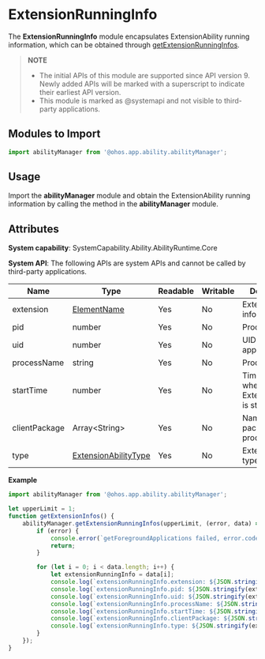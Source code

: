 # ExtensionRunningInfo

The **ExtensionRunningInfo** module encapsulates ExtensionAbility running information, which can be obtained through [getExtensionRunningInfos](js-apis-app-ability-abilityManager.md#getextensionrunninginfos).

> **NOTE**
> 
>  - The initial APIs of this module are supported since API version 9. Newly added APIs will be marked with a superscript to indicate their earliest API version.
>  - This module is marked as @systemapi and not visible to third-party applications.

## Modules to Import

```ts
import abilityManager from '@ohos.app.ability.abilityManager';
```

## Usage

Import the **abilityManager** module and obtain the ExtensionAbility running information by calling the method in the **abilityManager** module.

## Attributes

**System capability**: SystemCapability.Ability.AbilityRuntime.Core

**System API**: The following APIs are system APIs and cannot be called by third-party applications.

| Name| Type| Readable| Writable| Description|
| -------- | -------- | -------- | -------- | -------- |
| extension | [ElementName](js-apis-bundleManager-elementName.md) | Yes| No| ExtensionAbility information.|
| pid | number | Yes| No| Process ID.|
| uid | number | Yes| No| UID of the application.|
| processName | string | Yes| No| Process name.|
| startTime | number | Yes| No| Timestamp when the ExtensionAbility is started.|
| clientPackage | Array&lt;String&gt; | Yes| No| Names of all packages in the process.|
| type | [ExtensionAbilityType](js-apis-bundleManager.md#extensionabilitytype) | Yes| No| ExtensionAbility type.|

**Example**
```ts
import abilityManager from '@ohos.app.ability.abilityManager';

let upperLimit = 1;
function getExtensionInfos() {
    abilityManager.getExtensionRunningInfos(upperLimit, (error, data) => {
        if (error) {
            console.error(`getForegroundApplications failed, error.code: ${JSON.stringify(error.code)}, error.message: ${JSON.stringify(error.message)}`);
            return;
        }

        for (let i = 0; i < data.length; i++) {
            let extensionRunningInfo = data[i];
            console.log(`extensionRunningInfo.extension: ${JSON.stringify(extensionRunningInfo.extension)}`);
            console.log(`extensionRunningInfo.pid: ${JSON.stringify(extensionRunningInfo.pid)}`);
            console.log(`extensionRunningInfo.uid: ${JSON.stringify(extensionRunningInfo.uid)}`);
            console.log(`extensionRunningInfo.processName: ${JSON.stringify(extensionRunningInfo.processName)}`);
            console.log(`extensionRunningInfo.startTime: ${JSON.stringify(extensionRunningInfo.startTime)}`);
            console.log(`extensionRunningInfo.clientPackage: ${JSON.stringify(extensionRunningInfo.clientPackage)}`);
            console.log(`extensionRunningInfo.type: ${JSON.stringify(extensionRunningInfo.type)}`);
        }
    });
}
```
